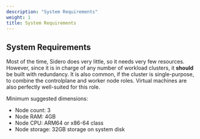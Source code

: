 ```yaml
---
description: "System Requirements"
weight: 1
title: System Requirements
---
```


## System Requirements

Most of the time, Sidero does very little, so it needs very few resources.
However, since it is in charge of any number of workload clusters, it **should**
be built with redundancy.
It is also common, if the cluster is single-purpose,
to combine the controlplane and worker node roles.
Virtual machines are also
perfectly well-suited for this role.

Minimum suggested dimensions:

- Node count: 3
- Node RAM: 4GB
- Node CPU: ARM64 or x86-64 class
- Node storage: 32GB storage on system disk
